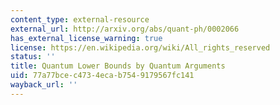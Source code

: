 ```yaml
---
content_type: external-resource
external_url: http://arxiv.org/abs/quant-ph/0002066
has_external_license_warning: true
license: https://en.wikipedia.org/wiki/All_rights_reserved
status: ''
title: Quantum Lower Bounds by Quantum Arguments
uid: 77a77bce-c473-4eca-b754-9179567fc141
wayback_url: ''
---
```

